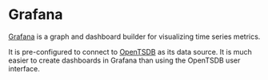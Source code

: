 # Grafana

[Grafana](http://grafana.org) is a graph and dashboard builder for visualizing time series metrics.

It is pre-configured to connect to [OpenTSDB](opentsdb.md) as its data source. It is much easier to create dashboards in Grafana than using the OpenTSDB user interface.